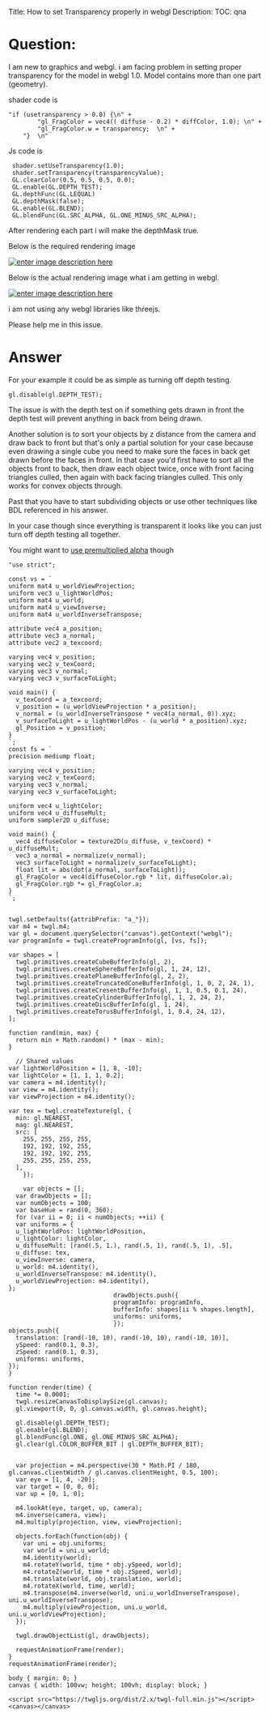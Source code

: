 Title: How to set Transparency properly in webgl
Description:
TOC: qna

# Question:

I am new to graphics and webgl. i am facing problem in setting proper transparency for the model in webgl 1.0.
Model contains more than one part (geometry).

shader code is

    "if (usetransparency > 0.0) {\n" +
            "gl_FragColor = vec4(( diffuse - 0.2) * diffColor, 1.0); \n" +
            "gl_FragColor.w = transparency;  \n" +
        "}  \n" 

Js code is 

     shader.setUseTransparency(1.0);
     shader.setTransparency(transparencyValue);
     GL.clearColor(0.5, 0.5, 0.5, 0.0);
     GL.enable(GL.DEPTH_TEST);
     GL.depthFunc(GL.LEQUAL)
     GL.depthMask(false);
     GL.enable(GL.BLEND);
     GL.blendFunc(GL.SRC_ALPHA, GL.ONE_MINUS_SRC_ALPHA);

After rendering each part i will make the depthMask true.

Below is the required rendering image

[![enter image description here][1]][1]


Below is the actual rendering image what i am getting in webgl.

[![enter image description here][2]][2]


i am not using any webgl libraries like threejs.

Please help me in this issue.

  [1]: https://i.stack.imgur.com/8aaJf.jpg
  [2]: https://i.stack.imgur.com/8LspA.jpg

# Answer

For your example it could be as simple as turning off depth testing.

    gl.disable(gl.DEPTH_TEST);

The issue is with the depth test on if something gets drawn in front the depth test will prevent anything in back from being drawn.

Another solution is to sort your objects by z distance from the camera and draw back to front but that's only a partial solution for your case because even drawing a single cube you need to make sure the faces in back get drawn before the faces in front. In that case you'd first have to sort all the objects front to back, then draw each object twice, once with front facing triangles culled, then again with back facing triangles culled. This only works for convex objects through.

Past that you have to start subdividing objects or use other techniques like BDL referenced in his answer.

In your case though since everything is transparent it looks like you can just turn off depth testing all together.

You might want to [use premultiplied alpha](https://developer.nvidia.com/content/alpha-blending-pre-or-not-pre) though


<!-- begin snippet: js hide: true console: true babel: false -->

<!-- language: lang-js -->

    "use strict";

    const vs = `
    uniform mat4 u_worldViewProjection;
    uniform vec3 u_lightWorldPos;
    uniform mat4 u_world;
    uniform mat4 u_viewInverse;
    uniform mat4 u_worldInverseTranspose;

    attribute vec4 a_position;
    attribute vec3 a_normal;
    attribute vec2 a_texcoord;

    varying vec4 v_position;
    varying vec2 v_texCoord;
    varying vec3 v_normal;
    varying vec3 v_surfaceToLight;

    void main() {
      v_texCoord = a_texcoord;
      v_position = (u_worldViewProjection * a_position);
      v_normal = (u_worldInverseTranspose * vec4(a_normal, 0)).xyz;
      v_surfaceToLight = u_lightWorldPos - (u_world * a_position).xyz;
      gl_Position = v_position;
    }
    `;
    const fs = `
    precision mediump float;

    varying vec4 v_position;
    varying vec2 v_texCoord;
    varying vec3 v_normal;
    varying vec3 v_surfaceToLight;

    uniform vec4 u_lightColor;
    uniform vec4 u_diffuseMult;
    uniform sampler2D u_diffuse;

    void main() {
      vec4 diffuseColor = texture2D(u_diffuse, v_texCoord) * u_diffuseMult;
      vec3 a_normal = normalize(v_normal);
      vec3 surfaceToLight = normalize(v_surfaceToLight);
      float lit = abs(dot(a_normal, surfaceToLight));
      gl_FragColor = vec4(diffuseColor.rgb * lit, diffuseColor.a);
      gl_FragColor.rgb *= gl_FragColor.a;
    }
    `;


    twgl.setDefaults({attribPrefix: "a_"});
    var m4 = twgl.m4;
    var gl = document.querySelector("canvas").getContext("webgl");
    var programInfo = twgl.createProgramInfo(gl, [vs, fs]);

    var shapes = [
      twgl.primitives.createCubeBufferInfo(gl, 2),
      twgl.primitives.createSphereBufferInfo(gl, 1, 24, 12),
      twgl.primitives.createPlaneBufferInfo(gl, 2, 2),
      twgl.primitives.createTruncatedConeBufferInfo(gl, 1, 0, 2, 24, 1),
      twgl.primitives.createCresentBufferInfo(gl, 1, 1, 0.5, 0.1, 24),
      twgl.primitives.createCylinderBufferInfo(gl, 1, 2, 24, 2),
      twgl.primitives.createDiscBufferInfo(gl, 1, 24),
      twgl.primitives.createTorusBufferInfo(gl, 1, 0.4, 24, 12),
    ];

    function rand(min, max) {
      return min + Math.random() * (max - min);
    }

      // Shared values
    var lightWorldPosition = [1, 8, -10];
    var lightColor = [1, 1, 1, 0.2];
    var camera = m4.identity();
    var view = m4.identity();
    var viewProjection = m4.identity();

    var tex = twgl.createTexture(gl, {
      min: gl.NEAREST,
      mag: gl.NEAREST,
      src: [
        255, 255, 255, 255,
        192, 192, 192, 255,
        192, 192, 192, 255,
        255, 255, 255, 255,
      ],
        });

        var objects = [];
      var drawObjects = [];
      var numObjects = 100;
      var baseHue = rand(0, 360);
      for (var ii = 0; ii < numObjects; ++ii) {
      var uniforms = {
      u_lightWorldPos: lightWorldPosition,
      u_lightColor: lightColor,
      u_diffuseMult: [rand(.5, 1.), rand(.5, 1), rand(.5, 1), .5],
      u_diffuse: tex,
      u_viewInverse: camera,
      u_world: m4.identity(),
      u_worldInverseTranspose: m4.identity(),
      u_worldViewProjection: m4.identity(),
    };
                                 drawObjects.push({
                                 programInfo: programInfo,
                                 bufferInfo: shapes[ii % shapes.length],
                                 uniforms: uniforms,
                                 });
    objects.push({
      translation: [rand(-10, 10), rand(-10, 10), rand(-10, 10)],
      ySpeed: rand(0.1, 0.3),
      zSpeed: rand(0.1, 0.3),
      uniforms: uniforms,
    });
    }

    function render(time) {
      time *= 0.0001;
      twgl.resizeCanvasToDisplaySize(gl.canvas);
      gl.viewport(0, 0, gl.canvas.width, gl.canvas.height);

      gl.disable(gl.DEPTH_TEST);
      gl.enable(gl.BLEND);
      gl.blendFunc(gl.ONE, gl.ONE_MINUS_SRC_ALPHA);
      gl.clear(gl.COLOR_BUFFER_BIT | gl.DEPTH_BUFFER_BIT);


      var projection = m4.perspective(30 * Math.PI / 180, gl.canvas.clientWidth / gl.canvas.clientHeight, 0.5, 100);
      var eye = [1, 4, -20];
      var target = [0, 0, 0];
      var up = [0, 1, 0];

      m4.lookAt(eye, target, up, camera);
      m4.inverse(camera, view);
      m4.multiply(projection, view, viewProjection);

      objects.forEach(function(obj) {
        var uni = obj.uniforms;
        var world = uni.u_world;
        m4.identity(world);
        m4.rotateY(world, time * obj.ySpeed, world);
        m4.rotateZ(world, time * obj.zSpeed, world);
        m4.translate(world, obj.translation, world);
        m4.rotateX(world, time, world);
        m4.transpose(m4.inverse(world, uni.u_worldInverseTranspose), uni.u_worldInverseTranspose);
        m4.multiply(viewProjection, uni.u_world, uni.u_worldViewProjection);
      });

      twgl.drawObjectList(gl, drawObjects);

      requestAnimationFrame(render);
    }
    requestAnimationFrame(render);


<!-- language: lang-css -->

    body { margin: 0; }
    canvas { width: 100vw; height: 100vh; display: block; }

<!-- language: lang-html -->

    <script src="https://twgljs.org/dist/2.x/twgl-full.min.js"></script>
    <canvas></canvas>

<!-- end snippet -->


